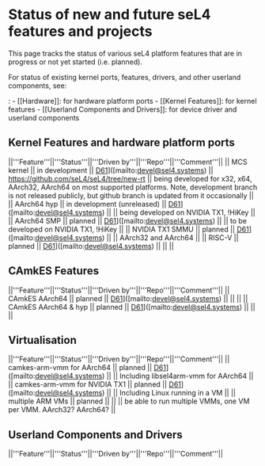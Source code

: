 # Status of new and future seL4 features and projects


This page tracks the status of various seL4 platform features that are
in progress or not yet started (i.e. planned).

For status of existing kernel ports, features, drivers, and other userland components, see:

:   -   \[\[Hardware\]\]: for hardware platform ports
    -   \[\[Kernel Features\]\]: for kernel features
    -   \[\[Userland Components and Drivers\]\]: for device driver and
        userland components

## Kernel Features and hardware platform ports


||'''Feature'''||'''Status'''||'''Driven
by'''||'''Repo'''||'''Comment'''|| || MCS kernel || in development ||
[D61](mailto:devel@sel4.systems%7CD61)]([mailto:devel@sel4.systems)
|| <https://github.com/seL4/seL4/tree/new-rt> || being developed for
x32, x64, AArch32, AArch64 on most supported platforms. Note,
development branch is not released publicly, but github branch is
updated from it occasionally || || AArch64 hyp || in development
(unreleased) ||
[D61](mailto:devel@sel4.systems%7CD61)]([mailto:devel@sel4.systems)
|| || being developed on NVIDIA TX1, !HiKey || || AArch64 SMP || planned
||
[D61](mailto:devel@sel4.systems%7CD61)]([mailto:devel@sel4.systems)
|| || to be developed on NVIDIA TX1, !HiKey || || NVIDIA TX1 SMMU ||
planned ||
[D61](mailto:devel@sel4.systems%7CD61)]([mailto:devel@sel4.systems)
|| || AArch32 and AArch64 || || RISC-V || planned ||
[D61](mailto:devel@sel4.systems%7CD61)]([mailto:devel@sel4.systems)
|| || ||

## CAmkES Features


||'''Feature'''||'''Status'''||'''Driven
by'''||'''Repo'''||'''Comment'''|| || CAmkES AArch64 || planned ||
[D61](mailto:devel@sel4.systems%7CD61)]([mailto:devel@sel4.systems)
|| || || || CAmkES AArch64 & hyp || planned ||
[D61](mailto:devel@sel4.systems%7CD61)]([mailto:devel@sel4.systems)
|| || ||

## Virtualisation


||'''Feature'''||'''Status'''||'''Driven
by'''||'''Repo'''||'''Comment'''|| || camkes-arm-vmm for AArch64 ||
planned ||
[D61](mailto:devel@sel4.systems%7CD61)]([mailto:devel@sel4.systems)
|| || Including libsel4arm-vmm for AArch64 || || camkes-arm-vmm for
NVIDIA TX1 || planned ||
[D61](mailto:devel@sel4.systems%7CD61)]([mailto:devel@sel4.systems)
|| || Including Linux running in a VM || || multiple ARM VMs || planned
|| || || be able to run multiple VMMs, one VM per VMM. AArch32? AArch64?
||

## Userland Components and Drivers


||'''Feature'''||'''Status'''||'''Driven
by'''||'''Repo'''||'''Comment'''||
